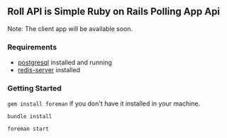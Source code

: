 
## Roll API is Simple Ruby on Rails Polling App Api

Note: The client app will be available soon.


### Requirements

* [postgresql](http://www.postgresql.org) installed and running
* [redis-server](http://redis.io) installed


### Getting Started

`gem install foreman` if you don't have it installed in your machine.

`bundle install`

`foreman start`

